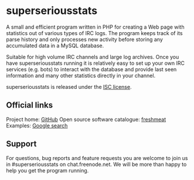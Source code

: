 superseriousstats
=================

A small and efficient program written in PHP for creating a Web page with statistics out of various types of IRC logs. The program keeps track of its parse history and only processes new activity before storing any accumulated data in a MySQL database.

Suitable for high volume IRC channels and large log archives. Once you have superseriousstats running it is relatively easy to set up your own IRC services (e.g. bots) to interact with the database and provide last seen information and many other statistics directly in your channel.

superseriousstats is released under the [ISC license](http://opensource.org/licenses/isc-license.txt).

Official links
--------------

Project home: [GitHub](https://github.com/tommyrot/superseriousstats)
Open source software catalogue: [freshmeat](http://freshmeat.net/projects/superseriousstats)
Examples: [Google search](http://www.google.nl/search?q="Statistics+created+with+superseriousstats")

Support
-------

For questions, bug reports and feature requests you are welcome to join us in #superseriousstats on chat.freenode.net. We will be more than happy to help you get the program running.
